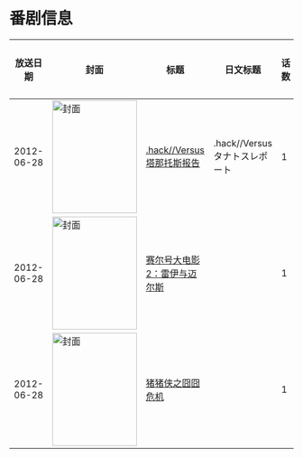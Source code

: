 # 番剧信息

|放送日期|封面|标题|日文标题|话数|评分|评分人数|
|---|---|---|---|---|---|---|
|2012-06-28|<img src="https://lain.bgm.tv/pic/cover/c/7d/43/45841_ird55.jpg" alt="封面" style="width:150px;height:200px;object-fit:cover;">|[.hack//Versus 塔那托斯报告](https://bangumi.tv/subject/45841)|.hack//Versus タナトスレポート|1|6.7|67人评分|
|2012-06-28|<img src="https://lain.bgm.tv/pic/cover/c/eb/d9/134469_mCmrt.jpg" alt="封面" style="width:150px;height:200px;object-fit:cover;">|[赛尔号大电影2：雷伊与迈尔斯](https://bangumi.tv/subject/134469)||1|4.5|79人评分|
|2012-06-28|<img src="https://lain.bgm.tv/pic/cover/c/a7/c0/208064_9kJYm.jpg" alt="封面" style="width:150px;height:200px;object-fit:cover;">|[猪猪侠之囧囧危机](https://bangumi.tv/subject/208064)||1|5.8|63人评分|
